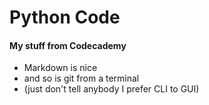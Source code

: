 # Python Code
#### My stuff from Codecademy
+ Markdown is nice
+ and so is git from a terminal
 + (just don't tell anybody I prefer CLI to GUI)
